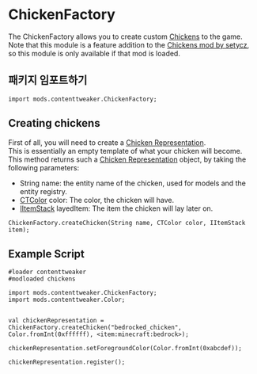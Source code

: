 # ChickenFactory

The ChickenFactory allows you to create custom [Chickens](/Mods/ContentTweaker/Chickens/ChickenRepresentation/) to the game.  
Note that this module is a feature addition to the [Chickens mod by setycz](https://minecraft.curseforge.com/projects/chickens), so this module is only available if that mod is loaded.

## 패키지 임포트하기
```zenscript
import mods.contenttweaker.ChickenFactory;
```


## Creating chickens

First of all, you will need to create a [Chicken Representation](/Mods/ContentTweaker/Chickens/ChickenRepresentation/).  
This is essentially an empty template of what your chicken will become.  
This method returns such a [Chicken Representation](/Mods/ContentTweaker/Chickens/ChickenRepresentation/) object, by taking the following parameters:

- String name: the entity name of the chicken, used for models and the entity registry.
- [CTColor](/Mods/ContentTweaker/Vanilla/Types/Color/Color/) color: The color, the chicken will have.
- [IItemStack](/Vanilla/Items/IItemStack/) layedItem: The item the chicken will lay later on.

```zenscript
ChickenFactory.createChicken(String name, CTColor color, IItemStack item);
```

## Example Script
```zenscript
#loader contenttweaker
#modloaded chickens

import mods.contenttweaker.ChickenFactory;
import mods.contenttweaker.Color;


val chickenRepresentation = ChickenFactory.createChicken("bedrocked_chicken", Color.fromInt(0xffffff), <item:minecraft:bedrock>);

chickenRepresentation.setForegroundColor(Color.fromInt(0xabcdef));

chickenRepresentation.register();
```
